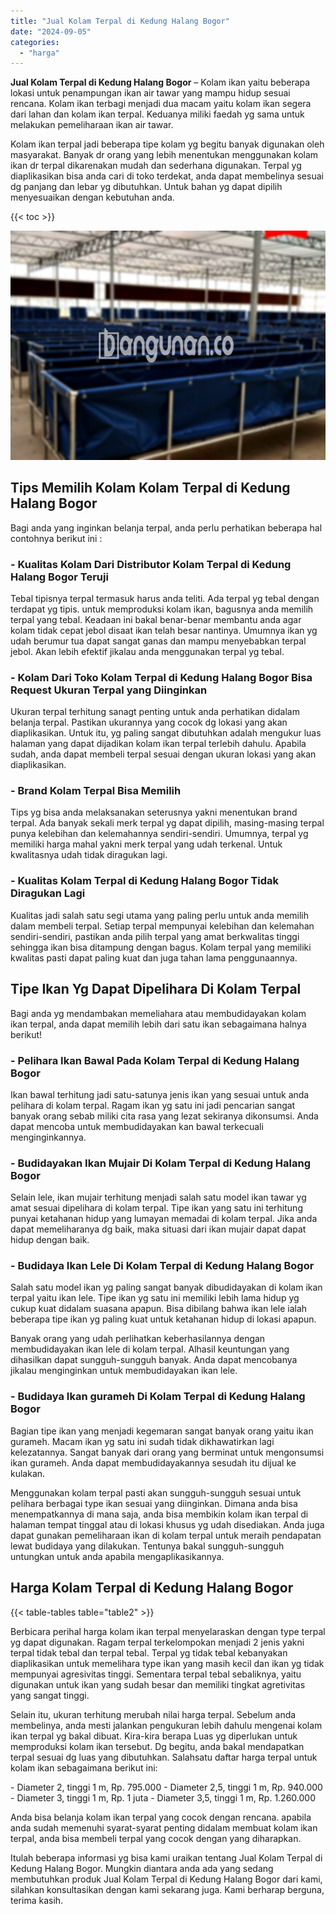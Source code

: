 ```yaml
---
title: "Jual Kolam Terpal di Kedung Halang Bogor"
date: "2024-09-05"
categories: 
  - "harga"
---
```


**Jual Kolam Terpal di Kedung Halang Bogor** – Kolam ikan yaitu beberapa lokasi untuk penampungan ikan air tawar yang mampu hidup sesuai rencana. Kolam ikan terbagi menjadi dua macam yaitu kolam ikan segera dari lahan dan kolam ikan terpal. Keduanya miliki faedah yg sama untuk melakukan pemeliharaan ikan air tawar.

Kolam ikan terpal jadi beberapa tipe kolam yg begitu banyak digunakan oleh masyarakat. Banyak dr orang yang lebih menentukan menggunakan kolam ikan dr terpal dikarenakan mudah dan sederhana digunakan. Terpal yg diaplikasikan bisa anda cari di toko terdekat, anda dapat membelinya sesuai dg panjang dan lebar yg dibutuhkan. Untuk bahan yg dapat dipilih menyesuaikan dengan kebutuhan anda.

{{< toc >}}

![Jual Kolam Terpal di Kedung Halang Bogor](/images/jual-kolam-terpal-10.png)

## Tips Memilih Kolam Kolam Terpal di Kedung Halang Bogor

Bagi anda yang inginkan belanja terpal, anda perlu perhatikan beberapa hal contohnya berikut ini :

### \- Kualitas Kolam Dari Distributor Kolam Terpal di Kedung Halang Bogor Teruji

Tebal tipisnya terpal termasuk harus anda teliti. Ada terpal yg tebal dengan terdapat yg tipis. untuk memproduksi kolam ikan, bagusnya anda memilih terpal yang tebal. Keadaan ini bakal benar-benar membantu anda agar kolam tidak cepat jebol disaat ikan telah besar nantinya. Umumnya ikan yg udah berumur tua dapat sangat ganas dan mampu menyebabkan terpal jebol. Akan lebih efektif jikalau anda menggunakan terpal yg tebal.

### \- Kolam Dari Toko Kolam Terpal di Kedung Halang Bogor Bisa Request Ukuran Terpal yang Diinginkan

Ukuran terpal terhitung sanagt penting untuk anda perhatikan didalam belanja terpal. Pastikan ukurannya yang cocok dg lokasi yang akan diaplikasikan. Untuk itu, yg paling sangat dibutuhkan adalah mengukur luas halaman yang dapat dijadikan kolam ikan terpal terlebih dahulu. Apabila sudah, anda dapat membeli terpal sesuai dengan ukuran lokasi yang akan diaplikasikan.

### \- Brand Kolam Terpal Bisa Memilih

Tips yg bisa anda melaksanakan seterusnya yakni menentukan brand terpal. Ada banyak sekali merk terpal yg dapat dipilih, masing-masing terpal punya kelebihan dan kelemahannya sendiri-sendiri. Umumnya, terpal yg memiliki harga mahal yakni merk terpal yang udah terkenal. Untuk kwalitasnya udah tidak diragukan lagi.

### \- Kualitas Kolam Terpal di Kedung Halang Bogor Tidak Diragukan Lagi

Kualitas jadi salah satu segi utama yang paling perlu untuk anda memilih dalam membeli terpal. Setiap terpal mempunyai kelebihan dan kelemahan sendiri-sendiri, pastikan anda pilih terpal yang amat berkwalitas tinggi sehingga ikan bisa ditampung dengan bagus. Kolam terpal yang memiliki kwalitas pasti dapat paling kuat dan juga tahan lama penggunaannya.

## Tipe Ikan Yg Dapat Dipelihara Di Kolam Terpal

Bagi anda yg mendambakan memeliahara atau membudidayakan kolam ikan terpal, anda dapat memilih lebih dari satu ikan sebagaimana halnya berikut!

### \- Pelihara Ikan Bawal Pada Kolam Terpal di Kedung Halang Bogor

Ikan bawal terhitung jadi satu-satunya jenis ikan yang sesuai untuk anda pelihara di kolam terpal. Ragam ikan yg satu ini jadi pencarian sangat banyak orang sebab miliki cita rasa yang lezat sekiranya dikonsumsi. Anda dapat mencoba untuk membudidayakan kan bawal terkecuali menginginkannya.

### \- Budidayakan Ikan Mujair Di Kolam Terpal di Kedung Halang Bogor

Selain lele, ikan mujair terhitung menjadi salah satu model ikan tawar yg amat sesuai dipelihara di kolam terpal. Tipe ikan yang satu ini terhitung punyai ketahanan hidup yang lumayan memadai di kolam terpal. Jika anda dapat memeliharanya dg baik, maka situasi dari ikan mujair dapat dapat hidup dengan baik.

### \- Budidaya Ikan Lele Di Kolam Terpal di Kedung Halang Bogor

Salah satu model ikan yg paling sangat banyak dibudidayakan di kolam ikan terpal yaitu ikan lele. Tipe ikan yg satu ini memiliki lebih lama hidup yg cukup kuat didalam suasana apapun. Bisa dibilang bahwa ikan lele ialah beberapa tipe ikan yg paling kuat untuk ketahanan hidup di lokasi apapun.

Banyak orang yang udah perlihatkan keberhasilannya dengan membudidayakan ikan lele di kolam terpal. Alhasil keuntungan yang dihasilkan dapat sungguh-sungguh banyak. Anda dapat mencobanya jikalau menginginkan untuk membudidayakan ikan lele.

### \- Budidaya Ikan gurameh Di Kolam Terpal di Kedung Halang Bogor

Bagian tipe ikan yang menjadi kegemaran sangat banyak orang yaitu ikan gurameh. Macam ikan yg satu ini sudah tidak dikhawatirkan lagi kelezatannya. Sangat banyak dari orang yang berminat untuk mengonsumsi ikan gurameh. Anda dapat membudidayakannya sesudah itu dijual ke kulakan.

Menggunakan kolam terpal pasti akan sungguh-sungguh sesuai untuk pelihara berbagai type ikan sesuai yang diinginkan. Dimana anda bisa menempatkannya di mana saja, anda bisa membikin kolam ikan terpal di halaman tempat tinggal atau di lokasi khusus yg udah disediakan. Anda juga dapat gunakan pemeliharaan ikan di kolam terpal untuk meraih pendapatan lewat budidaya yang dilakukan. Tentunya bakal sungguh-sungguh untungkan untuk anda apabila mengaplikasikannya.

## Harga Kolam Terpal di Kedung Halang Bogor

{{< table-tables table="table2" >}}

Berbicara perihal harga kolam ikan terpal menyelaraskan dengan type terpal yg dapat digunakan. Ragam terpal terkelompokan menjadi 2 jenis yakni terpal tidak tebal dan terpal tebal. Terpal yg tidak tebal kebanyakan diaplikasikan untuk memelihara type ikan yang masih kecil dan ikan yg tidak mempunyai agresivitas tinggi. Sementara terpal tebal sebaliknya, yaitu digunakan untuk ikan yang sudah besar dan memiliki tingkat agretivitas yang sangat tinggi.

Selain itu, ukuran terhitung merubah nilai harga terpal. Sebelum anda membelinya, anda mesti jalankan pengukuran lebih dahulu mengenai kolam ikan terpal yg bakal dibuat. Kira-kira berapa Luas yg diperlukan untuk memproduksi kolam ikan tersebut. Dg begitu, anda bakal mendapatkan terpal sesuai dg luas yang dibutuhkan. Salahsatu daftar harga terpal untuk kolam ikan sebagaimana berikut ini:

\- Diameter 2, tinggi 1 m, Rp. 795.000 - Diameter 2,5, tinggi 1 m, Rp. 940.000 - Diameter 3, tinggi 1 m, Rp. 1 juta - Diameter 3,5, tinggi 1 m, Rp. 1.260.000

Anda bisa belanja kolam ikan terpal yang cocok dengan rencana. apabila anda sudah memenuhi syarat-syarat penting didalam membuat kolam ikan terpal, anda bisa membeli terpal yang cocok dengan yang diharapkan.

Itulah beberapa informasi yg bisa kami uraikan tentang Jual Kolam Terpal di Kedung Halang Bogor. Mungkin diantara anda ada yang sedang membutuhkan produk Jual Kolam Terpal di Kedung Halang Bogor dari kami, silahkan konsultasikan dengan kami sekarang juga. Kami berharap berguna, terima kasih.
